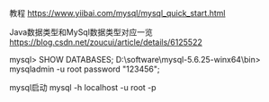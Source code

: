 教程
https://www.yiibai.com/mysql/mysql_quick_start.html


Java数据类型和MySql数据类型对应一览
https://blog.csdn.net/zoucui/article/details/6125522



mysql> SHOW DATABASES;
D:\software\mysql-5.6.25-winx64\bin> mysqladmin -u root password "123456";


mysql启动
mysql -h localhost -u root -p

